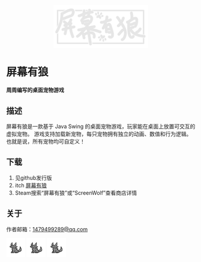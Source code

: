 <p align="center">
    <img src="/docs/images/logo_white.png" alt="logo" width="50%">
</p>

# 屏幕有狼
**周周编写的桌面宠物游戏**

## 描述
屏幕有狼是一款基于 Java Swing 的桌面宠物游戏，玩家能在桌面上放置可交互的虚拟宠物。
游戏支持加载新宠物，每只宠物拥有独立的动画、数值和行为逻辑。
也就是说，所有宠物均可自定义！

## 下载
1. 见github发行版
2. itch [屏幕有狼](https://pinkcandyzhou.itch.io/screen-wolf)
3. Steam搜索“屏幕有狼”或“ScreenWolf”查看商店详情

## 关于
作者邮箱：1479499289@qq.com

<img src="/docs/images/demo_wolf.png" alt="logo" width="10%">
<img src="/docs/images/demo_wolf.png" alt="logo" width="10%">
<img src="/docs/images/demo_wolf.png" alt="logo" width="10%">
